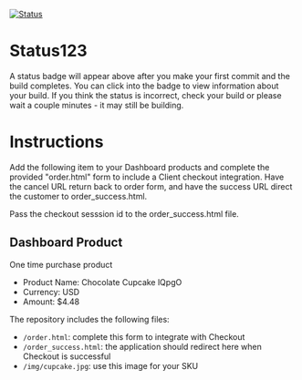 [![Status](https://img.shields.io/badge/status-BUILDING%20COMMIT:%20644aa3a08a03cd0d32c18e00a79b1a9558491c30-yellow.svg)](https://github.com/raysaavedra-work/bakery_scaffold_NaL5KZ7dUbPKxoEa/commit/644aa3a08a03cd0d32c18e00a79b1a9558491c30)




# Status123

A status badge will appear above after you make your first commit and the build completes. You can click into the badge to view information about your build. If you think the status is incorrect, check your build or please wait a couple minutes - it may still be building.

# Instructions

Add the following item to your Dashboard products and complete the provided "order.html" form to include a Client checkout integration. Have the cancel URL return back to order form, and have the success URL direct the customer to order_success.html.

Pass the checkout sesssion id to the order_success.html file.

## Dashboard Product
One time purchase product
* Product Name: Chocolate Cupcake lQpgO
* Currency: USD
* Amount: $4.48

The repository includes the following files:
* `/order.html`: complete this form to integrate with Checkout
* `/order_success.html`: the application should redirect here when Checkout is successful
* `/img/cupcake.jpg`: use this image for your SKU
